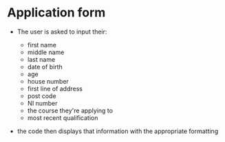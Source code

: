 # Application form
- The user is asked to input their: 
    - first name
    - middle name
    - last name
    - date of birth
    - age
    - house number
    - first line of address
    - post code
    - NI number
    - the course they're applying to
    - most recent qualification
    
 - the code then displays that information with the appropriate formatting
